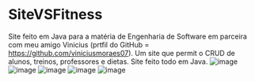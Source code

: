 # SiteVSFitness
Site feito em Java para a matéria de Engenharia de Software em parceira com meu amigo Vinicius (prtfil do GitHub = https://github.com/viniciusmoraes07).
Um site que permit o CRUD de alunos, treinos, professores e dietas. Site feito todo em Java.
![image](https://user-images.githubusercontent.com/57726283/124837303-f8d9b500-df5a-11eb-8450-027338b7be71.png)
![image](https://user-images.githubusercontent.com/57726283/124837328-02631d00-df5b-11eb-88a6-df166e9bb139.png)
![image](https://user-images.githubusercontent.com/57726283/124837347-098a2b00-df5b-11eb-835e-36066a6641f8.png)
![image](https://user-images.githubusercontent.com/57726283/124837353-0c851b80-df5b-11eb-83c7-8398214fbd6e.png)
![image](https://user-images.githubusercontent.com/57726283/124837364-0e4edf00-df5b-11eb-8f67-37904473b2ec.png)
